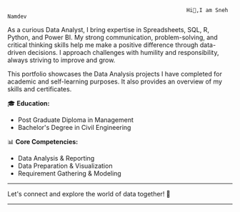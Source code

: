                                                             Hi👋,I am Sneh Namdev  



As a curious Data Analyst, I bring expertise in Spreadsheets, SQL, R, Python, and Power BI. My strong communication, problem-solving, and critical thinking skills help me make a positive difference through data-driven decisions. I approach challenges with humility and responsibility, always striving to improve and grow.

This portfolio showcases the Data Analysis projects I have completed for academic and self-learning purposes. It also provides an overview of my skills and certificates.

🎓 **Education:**  
- Post Graduate Diploma in Management  
- Bachelor's Degree in Civil Engineering  

📊 **Core Competencies:**  
- Data Analysis & Reporting  
- Data Preparation & Visualization  
- Requirement Gathering & Modeling  

---

Let's connect and explore the world of data together! 🚀

---
